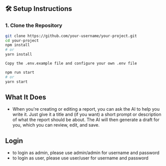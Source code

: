 ## 🛠️ Setup Instructions

### 1. Clone the Repository

```bash
git clone https://github.com/your-username/your-project.git
cd your-project
npm install
# or
yarn install

Copy the .env.example file and configure your own .env file

npm run start
# or
yarn start

```

## What It Does

- When you're creating or editing a report, you can ask the AI to help you write it. Just give it a title and (if you want) a short prompt or description of what the report should be about. The AI will then generate a draft for you, which you can review, edit, and save.

## Login

- to login as admin, please use admin/admin for username and password
- to login as user, please use user/user for username and password
